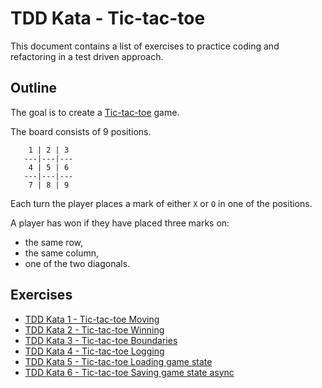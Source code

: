# TDD Kata - Tic-tac-toe

This document contains a list of exercises to practice coding and refactoring in a test driven approach.

## Outline

The goal is to create a [Tic-tac-toe](https://en.wikipedia.org/wiki/Tic-tac-toe) game.

The board consists of 9 positions.

```
    1 | 2 | 3
   ---|---|---
    4 | 5 | 6
   ---|---|---
    7 | 8 | 9
```

Each turn the player places a mark of either `X` or `O` in one of the positions.

A player has won if they have placed three marks on:
- the same row,
- the same column,
- one of the two diagonals.

## Exercises

- [TDD Kata 1 - Tic-tac-toe Moving](tdd_kata1.md)
- [TDD Kata 2 - Tic-tac-toe Winning](tdd_kata2.md)
- [TDD Kata 3 - Tic-tac-toe Boundaries](tdd_kata3.md)
- [TDD Kata 4 - Tic-tac-toe Logging](tdd_kata4.md)
- [TDD Kata 5 - Tic-tac-toe Loading game state](tdd_kata5.md)
- [TDD Kata 6 - Tic-tac-toe Saving game state async](tdd_kata6.md)
